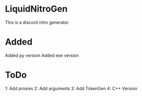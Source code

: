 # LiquidNitroGen
This is a discord nitro generator 
# Added
Added py version
Added exe version
# ToDo
1: Add proxies
2: Add arguments
3: Add TokenGen
4: C++ Version
